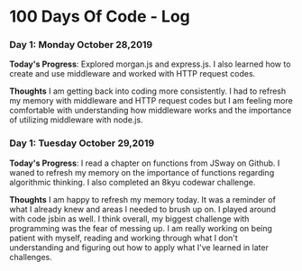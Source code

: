 <!-- # 100 Days Of Code - Log

### Day 0: February 30, 2016 (Example 1)
##### (delete me or comment me out)

**Today's Progress**: Fixed CSS, worked on canvas functionality for the app.

**Thoughts:** I really struggled with CSS, but, overall, I feel like I am slowly getting better at it. Canvas is still new for me, but I managed to figure out some basic functionality.

**Link to work:** [Calculator App](http://www.example.com)

### Day 0: February 30, 2016 (Example 2)
##### (delete me or comment me out)

**Today's Progress**: Fixed CSS, worked on canvas functionality for the app.

**Thoughts**: I really struggled with CSS, but, overall, I feel like I am slowly getting better at it. Canvas is still new for me, but I managed to figure out some basic functionality.

**Link(s) to work**: [Calculator App](http://www.example.com) -->


# 100 Days Of Code - Log

### Day 1: Monday October 28,2019

**Today's Progress**: Explored morgan.js and express.js. I also learned how to create and use middleware and worked with HTTP request codes.

**Thoughts** I am getting back into coding more consistently. I had to refresh my memory with middleware and HTTP request codes but I am feeling more comfortable with understanding how middleware works and the importance of utilizing middleware with node.js.



### Day 1: Tuesday October 29,2019

**Today's Progress**: I read a chapter on functions from JSway on Github. I waned to refresh my memory on the importance of functions regarding algorithmic thinking. I also completed an 8kyu codewar challenge. 

**Thoughts** I am happy to refresh my memory today. It was a reminder of what I already knew and areas I needed to brush up on. I played around with code jsbin as well. I think overall, my biggest challenge with programming was the fear of messing up. I am really working on being patient with myself, reading and working through what I don't understanding and figuring out how to apply what I've learned in later challenges.
